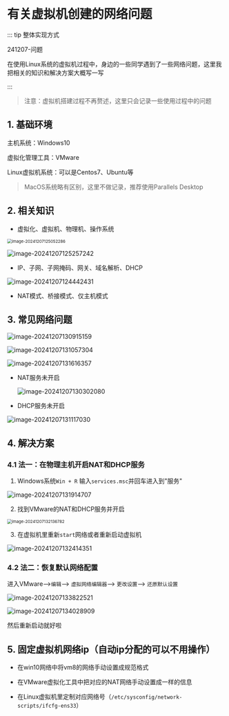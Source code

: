 # 有关虚拟机创建的网络问题

::: tip 整体实现方式

241207-问题

在使用Linux系统的虚拟机过程中，身边的一些同学遇到了一些网络问题，这里我把相关的知识和解决方案大概写一写

:::

> 注意：虚拟机搭建过程不再赘述，这里只会记录一些使用过程中的问题

## 1. 基础环境

主机系统：Windows10

虚拟化管理工具：VMware

Linux虚拟机系统：可以是Centos7、Ubuntu等

> MacOS系统略有区别，这里不做记录，推荐使用Parallels Desktop



## 2. 相关知识

- 虚拟化、虚拟机、物理机、操作系统

<img src="https://coderethan-1327000741.cos.ap-chengdu.myqcloud.com/blog-pics/image-20241207125052286.png" alt="image-20241207125052286" style="zoom:67%;" />

![image-20241207125257242](https://coderethan-1327000741.cos.ap-chengdu.myqcloud.com/blog-pics/image-20241207125257242.png)

- IP、子网、子网掩码、网关、域名解析、DHCP

![image-20241207124442431](https://coderethan-1327000741.cos.ap-chengdu.myqcloud.com/blog-pics/image-20241207124442431.png)

- NAT模式、桥接模式、仅主机模式



## 3. 常见网络问题

![image-20241207130915159](https://coderethan-1327000741.cos.ap-chengdu.myqcloud.com/blog-pics/image-20241207130915159.png)



![image-20241207131057304](https://coderethan-1327000741.cos.ap-chengdu.myqcloud.com/blog-pics/image-20241207131057304.png)

![image-20241207131616357](https://coderethan-1327000741.cos.ap-chengdu.myqcloud.com/blog-pics/image-20241207131616357.png)

- NAT服务未开启

  ![image-20241207130302080](https://coderethan-1327000741.cos.ap-chengdu.myqcloud.com/blog-pics/image-20241207130302080.png)

- DHCP服务未开启

![image-20241207131117030](https://coderethan-1327000741.cos.ap-chengdu.myqcloud.com/blog-pics/image-20241207131117030.png)





## 4. 解决方案

### 4.1 法一：在物理主机开启NAT和DHCP服务

1. Windows系统`Win + R` 输入`services.msc`并回车进入到"服务"

![image-20241207131914707](https://coderethan-1327000741.cos.ap-chengdu.myqcloud.com/blog-pics/image-20241207131914707.png)

2. 找到VMware的NAT和DHCP服务并开启

<img src="https://coderethan-1327000741.cos.ap-chengdu.myqcloud.com/blog-pics/image-20241207132136782.png" alt="image-20241207132136782" style="zoom: 67%;" />

3. 在虚拟机里重新`start`网络或者重新启动虚拟机

![image-20241207132414351](https://coderethan-1327000741.cos.ap-chengdu.myqcloud.com/blog-pics/image-20241207132414351.png)

### 4.2 法二：恢复默认网络配置

进入VMware—>`编辑`—> `虚拟网络编辑器`—> `更改设置`—> `还原默认设置`

![image-20241207133822521](https://coderethan-1327000741.cos.ap-chengdu.myqcloud.com/blog-pics/image-20241207133822521.png)

![image-20241207134028909](https://coderethan-1327000741.cos.ap-chengdu.myqcloud.com/blog-pics/image-20241207134028909.png)

然后重新启动就好啦



## 5. 固定虚拟机网络ip（自动ip分配的可以不用操作）

- 在win10网络中将vm8的网络手动设置成规范格式

- 在VMware虚拟化工具中把对应的NAT网络手动设置成一样的信息
- 在Linux虚拟机里定制对应网络号（`/etc/sysconfig/network-scripts/ifcfg-ens33`）

